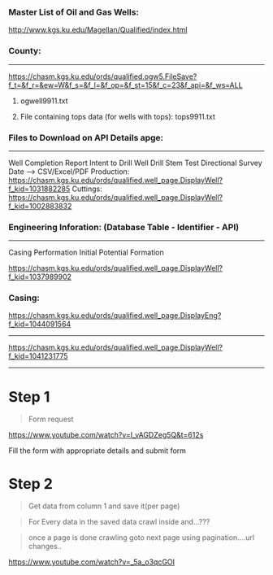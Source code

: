 ### Master List of Oil and Gas Wells: 
http://www.kgs.ku.edu/Magellan/Qualified/index.html


### County:
---------
https://chasm.kgs.ku.edu/ords/qualified.ogw5.FileSave?f_t=&f_r=&ew=W&f_s=&f_l=&f_op=&f_st=15&f_c=23&f_api=&f_ws=ALL
1) ogwell9911.txt

2) File containing tops data (for wells with tops): tops9911.txt


### Files to Download on API Details apge:
--------------------------------------
Well Completion Report
Intent to Drill Well
Drill Stem Test
Directional Survey Date --> CSV/Excel/PDF
Production: https://chasm.kgs.ku.edu/ords/qualified.well_page.DisplayWell?f_kid=1031882285
Cuttings: https://chasm.kgs.ku.edu/ords/qualified.well_page.DisplayWell?f_kid=1002883832



### Engineering Inforation: (Database Table - Identifier - API) 
------------------------
Casing
Performation
Initial Potential
Formation


https://chasm.kgs.ku.edu/ords/qualified.well_page.DisplayWell?f_kid=1037989902
### Casing: 
https://chasm.kgs.ku.edu/ords/qualified.well_page.DisplayEng?f_kid=1044091564



---
https://chasm.kgs.ku.edu/ords/qualified.well_page.DisplayWell?f_kid=1041231775


---
# Step 1
> Form request

https://www.youtube.com/watch?v=I_vAGDZeg5Q&t=612s

Fill the form with appropriate details and submit form

# Step 2
> Get data from column 1 and save it(per page)

> For Every data in the saved data crawl inside and...???

> once a page is done crawling goto next page using pagination....url changes..

https://www.youtube.com/watch?v=_5a_o3qcGOI
